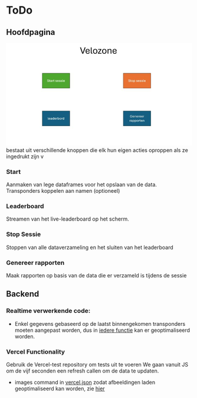 # ToDo

## Hoofdpagina
![alt text](image-1.png)
bestaat uit verschillende knoppen die elk hun eigen acties oproppen als ze ingedrukt zijn v

### Start
Aanmaken van lege dataframes voor het opslaan van de data. Transponders koppelen aan namen (optioneel)

### Leaderboard
Streamen van het live-leaderboard op het scherm. 

### Stop Sessie
Stoppen van alle dataverzameling en het sluiten van het leaderboard

### Genereer rapporten
Maak rapporten op basis van de data die er verzameld is tijdens de sessie

## Backend
### Realtime verwerkende code:
- Enkel gegevens gebaseerd op de laatst binnengekomen transponders moeten aangepast worden, dus in <u>iedere functie</u> kan er geoptimaliseerd worden.


### Vercel Functionality
Gebruik de Vercel-test repository om tests uit te voeren
We gaan vanuit JS om de vijf seconden een refresh callen om de data te updaten.
- images command in [vercel.json](vercel.json) zodat afbeeldingen laden geoptimaliseerd kan worden, zie [hier](https://vercel.com/docs/project-configuration)